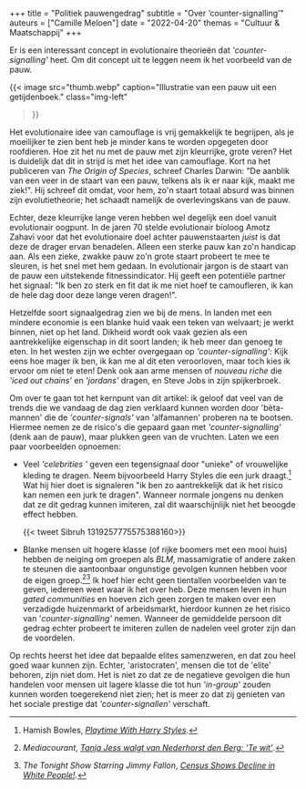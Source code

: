 +++
title    = "Politiek pauwengedrag"
subtitle = "Over ‘counter-signalling’"
auteurs  = ["Camille Meloen"]
date     = "2022-04-20"
themas   = "Cultuur & Maatschappij"
+++

Er is een interessant concept in evolutionaire theorieën dat _'counter-signalling'_ heet. Om dit concept uit te leggen neem ik het voorbeeld van de pauw. 

{{< image
	src="thumb.webp"
	caption="Illustratie van een pauw uit een getijdenboek."
	class="img-left"
>}}

Het evolutionaire idee van camouflage is vrij gemakkelijk te begrijpen, als je moeilijker te zien bent heb je minder kans te worden opgegeten door roofdieren. Hoe zit het nu met de pauw met zijn kleurrijke, grote veren? Het is duidelijk dat dit in strijd is met het idee van camouflage. Kort na het publiceren van _The Origin of Species_, schreef Charles Darwin: "De aanblik van een veer in de staart van een pauw, telkens als ik er naar kijk, maakt me ziek!". Hij schreef dit omdat, voor hem, zo'n staart totaal absurd was binnen zijn evolutietheorie; het schaadt namelijk de overlevingskans van de pauw.

Echter, deze kleurrijke lange veren hebben wel degelijk een doel vanuit evolutionair oogpunt. In de jaren 70 stelde evolutionair bioloog Amotz Zahavi voor dat het evolutionaire doel achter pauwenstaarten _juist_ is dat deze de drager ervan benadelen. Alleen een sterke pauw kan zo'n handicap aan. Als een zieke, zwakke pauw zo'n grote staart probeert te mee te sleuren, is het snel met hem gedaan. In evolutionair jargon is de staart van de pauw een uitstekende fitnessindicator. Hij geeft een potentiële partner het signaal: "Ik ben zo sterk en fit dat ik me niet hoef te camoufleren, ik kan de hele dag door deze lange veren dragen!".

Hetzelfde soort signaalgedrag zien we bij de mens. In landen met een mindere economie is een blanke huid vaak een teken van welvaart; je werkt binnen, niet op het land. Dikheid wordt ook vaak gezien als een aantrekkelijke eigenschap in dit soort landen; ik heb meer dan genoeg te eten. In het westen zijn we echter overgegaan op _'counter-signalling'_: Kijk eens hoe mager ik ben, ik kan me al dit eten veroorloven, maar toch kies ik ervoor om niet te eten! Denk ook aan arme mensen of _nouveau riche_ die _'iced out chains'_ en _'jordans'_ dragen, en Steve Jobs in zijn spijkerbroek.

Om over te gaan tot het kernpunt van dit artikel: ik geloof dat veel van de trends die we vandaag de dag zien verklaard kunnen worden door 'bèta-mannen' die de _'counter-signals'_ van 'alfamannen' proberen na te bootsen. Hiermee nemen ze de risico's die gepaard gaan met _'counter-signalling'_ (denk aan de pauw), maar plukken geen van de vruchten. Laten we een paar voorbeelden opnoemen:

* Veel _'celebrities '_ geven een tegensignaal door "unieke" of vrouwelijke kleding te dragen. Neem bijvoorbeeld Harry Styles die een jurk draagt.[^1] Wat hij hier doet is signaleren "ik ben zo aantrekkelijk dat ik het risico kan nemen een jurk te dragen". Wanneer normale jongens nu denken dat ze dit gedrag kunnen imiteren, zal dit waarschijnlijk niet het beoogde effect hebben.

	{{< tweet Sibruh 1319257775575388160>}}

* Blanke mensen uit hogere klasse (of rijke boomers met een mooi huis) hebben de neiging om groepen als _BLM_, massamigratie of andere zaken te steunen die aantoonbaar ongunstige gevolgen kunnen hebben voor de eigen groep.[^2][^3] Ik hoef hier echt geen tientallen voorbeelden van te geven, iedereen weet waar ik het over heb. Deze mensen leven in hun _gated communities_ en hoeven zich geen zorgen te maken over een verzadigde huizenmarkt of arbeidsmarkt, hierdoor kunnen ze het risico van '_counter-signalling'_ nemen. Wanneer de gemiddelde persoon dit gedrag echter probeert te imiteren zullen de nadelen veel groter zijn dan de voordelen.

Op rechts heerst het idee dat bepaalde elites samenzweren, en dat zou heel goed waar kunnen zijn. Echter, 'aristocraten', mensen die tot de 'elite' behoren, zijn niet dom. Het is niet zo dat ze de negatieve gevolgen die hun handelen voor mensen uit lagere klasse die tot hun _'in-group'_ zouden kunnen worden toegerekend niet zien; het is meer zo dat zij genieten van het sociale prestige dat _'counter-signallen'_ verschaft.


[^1]: Hamish Bowles, _[Playtime With Harry Styles](https://www.vogue.com/article/harry-styles-cover-december-2020)_.
[^2]: _Mediacourant_, _[Tanja Jess walgt van Nederhorst den Berg: ‘Te wit’](https://www.mediacourant.nl/2017/10/tanja-jess-walgt-van-nederhorst-den-berg-te-wit/)_.
[^3]: _The Tonight Show Starring Jimmy Fallon_, _[Census Shows Decline in White People!](https://youtu.be/JsTaeKiEmS0?t=72)_.
